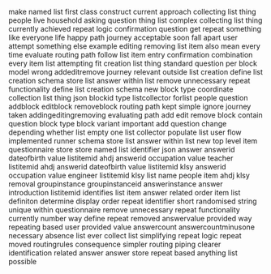 make named list first class construct current approach collecting list thing people live household asking question thing list complex collecting list thing currently achieved repeat logic confirmation question get repeat something like everyone life happy path journey acceptable soon fall apart user attempt something else example editing removing list item also mean every time evaluate routing path follow list item entry confirmation combination every item list attempting fit creation list thing standard question per block model wrong addeditremove journey relevant outside list creation define list creation schema store list answer within list remove unnecessary repeat functionality define list creation schema new block type coordinate collection list thing json blockid type listcollector forlist people question addblock editblock removeblock routing path kept simple ignore journey taken addingeditingremoving evaluating path add edit remove block contain question block type block variant important add question change depending whether list empty one list collector populate list user flow implemented runner schema store list answer within list new top level item questionnaire store store named list identifier json answer answerid dateofbirth value listitemid ahdj answerid occupation value teacher listitemid ahdj answerid dateofbirth value listitemid klsy answerid occupation value engineer listitemid klsy list name people item ahdj klsy removal groupinstance groupinstanceid answerinstance answer introduction listitemid identifies list item answer related order item list definiton determine display order repeat identifier short randomised string unique within questionnaire remove unnecessary repeat functionality currently number way define repeat removed answervalue provided way repeating based user provided value answercount answercountminusone necessary absence list ever collect list simplifying repeat logic repeat moved routingrules consequence simpler routing piping clearer identification related answer answer store repeat based anything list possible